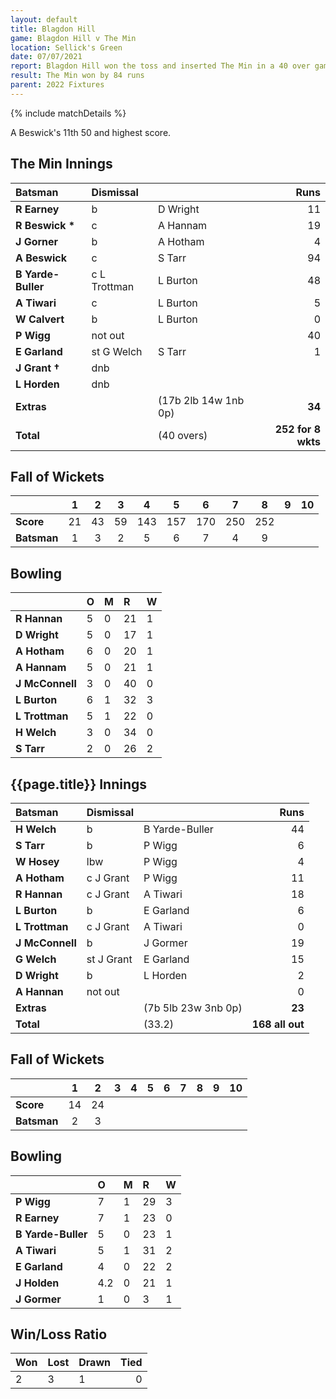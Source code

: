 ```yaml
---
layout: default
title: Blagdon Hill
game: Blagdon Hill v The Min
location: Sellick's Green
date: 07/07/2021
report: Blagdon Hill won the toss and inserted The Min in a 40 over game. The Min made 252 for 8 wkts in 40 overs. Blagdon Hill replied with 168 all out in 33.2 overs
result: The Min won by 84 runs
parent: 2022 Fixtures
---
```


{% include matchDetails %}

A Beswick's 11th 50 and highest score.

## The Min Innings

| Batsman | Dismissal | | Runs |
|:---|:---|---|---:|
| **R Earney** | b | D Wright | 11 |
| **R Beswick &#42;** | c | A Hannam | 19 |
| **J Gorner** | b  | A Hotham | 4 |
| **A Beswick** | c | S Tarr | 94 |
| **B Yarde-Buller** | c L Trottman | L Burton | 48 |
| **A Tiwari** | c | L Burton | 5 |
| **W Calvert** | b | L Burton | 0 |
| **P Wigg** | not out |  | 40 |
| **E Garland** | st G Welch | S Tarr | 1 |
| **J Grant &#8224;** | dnb |  |  |
| **L Horden** | dnb |  |  |
| **Extras** | | (17b 2lb 14w 1nb 0p) | **34** |
| **Total** | | (40 overs) | **252 for 8 wkts** |

## Fall of Wickets

| | 1 | 2 | 3 | 4 | 5 | 6 | 7 | 8 | 9 | 10 |
|---|:---:|:---:|:---:|:---:|:---:|:---:|:---:|:---:|:---:|:---:|
| **Score** | 21 | 43 | 59 | 143 | 157 | 170 | 250 | 252 |  |  |
| **Batsman** | 1 | 3 | 2 | 5 | 6 | 7 | 4 | 9 |  |  | 

## Bowling

| | O | M | R | W |
|---|:---|:---|:---|:---|
| **R Hannan** | 5 | 0 | 21 | 1 |
| **D Wright** | 5 | 0 | 17 | 1 |
| **A Hotham** | 6 | 0 | 20 | 1 |
| **A Hannam** | 5 | 0 | 21 | 1 |
| **J McConnell** | 3 | 0 | 40 | 0 |
| **L Burton** | 6 | 1 | 32 | 3 |
| **L Trottman** | 5 | 1 | 22 | 0 |
| **H Welch** | 3 | 0 | 34 | 0 |
| **S Tarr** | 2 | 0 | 26 | 2 |

## {{page.title}} Innings

| Batsman | Dismissal | | Runs |
|:---|:---|---|---:|
| **H Welch** | b | B Yarde-Buller | 44 |
| **S Tarr** | b | P Wigg | 6 |
| **W Hosey** | lbw | P Wigg | 4 |
| **A Hotham** | c J Grant | P Wigg | 11 |
| **R Hannan** | c J Grant | A Tiwari | 18 |
| **L Burton** | b | E Garland | 6 |
| **L Trottman** | c J Grant | A Tiwari | 0 |
| **J McConnell** | b | J Gormer | 19 |
| **G Welch** | st J Grant | E Garland | 15 |
| **D Wright** | b | L Horden | 2 |
| **A Hannan** | not out |  | 0 |
| **Extras** | | (7b 5lb 23w 3nb 0p) | **23** |
| **Total** | | (33.2) | **168 all out** |

## Fall of Wickets

| | 1 | 2 | 3 | 4 | 5 | 6 | 7 | 8 | 9 | 10 |
|---|:---:|:---:|:---:|:---:|:---:|:---:|:---:|:---:|:---:|:---:|
| **Score** | 14 | 24 |  |  |  |  |  |  |  |  |
| **Batsman** | 2 | 3 |  |  |  |  |  |  |  |  | 

## Bowling

| | O | M | R | W |
|---|:---|:---|:---|:---|
| **P Wigg** | 7 | 1 | 29 | 3 |
| **R Earney** | 7 | 1 | 23 | 0 |
| **B Yarde-Buller** | 5 | 0 | 23 | 1 |
| **A Tiwari** | 5 | 1 | 31 | 2 |
| **E Garland** | 4 | 0 | 22 | 2 |
| **J Holden** | 4.2 | 0 | 21 | 1 |
| **J Gormer** | 1 | 0 | 3 | 1 |

## Win/Loss Ratio

| Won | Lost | Drawn | Tied |
|:---|:---|:---|---:|
| 2 | 3 | 1 | 0 |
